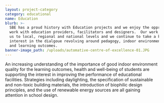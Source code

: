 ```yaml
---
layout: project-category
category: educational
name: Education
blurb: >-
  SBE has a proud history with Education projects and we enjoy the opprtunity to
  work with education providers, facilitators and designers.  Our work has taken
  us to local, regional and national levels and we continue to take a keen
  interest in the dialgoue revolving around pedagogy, indoor environment quality
  and learning outcomes.
banner-image_path: /uploads/automative-centre-of-excellence-01.JPG
---
```



An increasing understanding of the importance of good indoor environment quality for the learning outcomes, health and well-being of students are supporting the interest in improving the performance of educational facilities. Strategies including daylighting, the specification of sustainable and non-toxic building materials, the introduction of biophilic design principles, and the use of renewable energy sources are all gaining attention in school design.